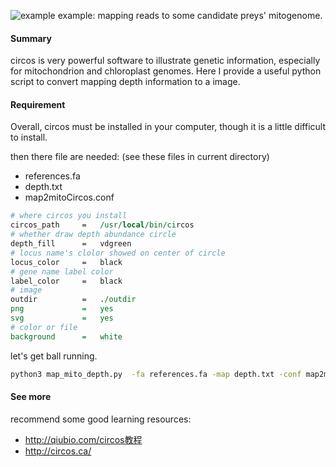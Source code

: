 ![example](http://ogj9k5cjf.bkt.clouddn.com/circos.png)
example: mapping reads to some candidate preys' mitogenome.

#### Summary
circos is very powerful software to illustrate genetic information, especially for mitochondrion and chloroplast genomes. Here I provide a useful python script to convert mapping depth information to a image.

#### Requirement

Overall, circos must be installed in your computer, though it is a little difficult to install.

then there file are needed: (see these files in current directory)

- references.fa
- depth.txt
- map2mitoCircos.conf

```perl
# where circos you install
circos_path		=	/usr/local/bin/circos
# whether draw depth abundance circle
depth_fill		= 	vdgreen
# locus name's clolor showed on center of circle
locus_color		=	black
# gene name label color
label_color		=	black
# image
outdir			=	./outdir
png				=	yes
svg				=	yes
# color or file
background		=	white
```
let's get ball running.
```bash
python3 map_mito_depth.py  -fa references.fa -map depth.txt -conf map2mitoCircos.conf
```

#### See more
recommend some good learning resources:

- http://qiubio.com/circos教程
- http://circos.ca/
